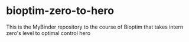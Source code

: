 # bioptim-zero-to-hero
This is the MyBinder repository to the course of Bioptim that takes intern zero's level to optimal control hero
